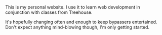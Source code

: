 This is my personal website. I use it to learn web development in conjunction with classes from Treehouse.

It's hopefully changing often and enough to keep bypassers entertained. Don't expect anything mind-blowing though, I'm only getting started.
